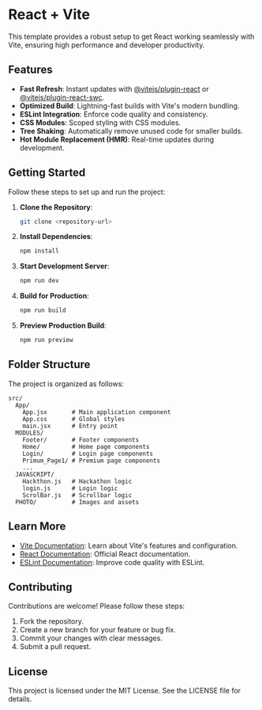 # React + Vite

This template provides a robust setup to get React working seamlessly with Vite, ensuring high performance and developer productivity.

## Features

- **Fast Refresh**: Instant updates with [@vitejs/plugin-react](https://github.com/vitejs/vite-plugin-react/blob/main/packages/plugin-react/README.md) or [@vitejs/plugin-react-swc](https://github.com/vitejs/vite-plugin-react-swc).
- **Optimized Build**: Lightning-fast builds with Vite's modern bundling.
- **ESLint Integration**: Enforce code quality and consistency.
- **CSS Modules**: Scoped styling with CSS modules.
- **Tree Shaking**: Automatically remove unused code for smaller builds.
- **Hot Module Replacement (HMR)**: Real-time updates during development.

## Getting Started

Follow these steps to set up and run the project:

1. **Clone the Repository**:

   ```bash
   git clone <repository-url>
   ```

2. **Install Dependencies**:

   ```bash
   npm install
   ```

3. **Start Development Server**:

   ```bash
   npm run dev
   ```

4. **Build for Production**:

   ```bash
   npm run build
   ```

5. **Preview Production Build**:
   ```bash
   npm run preview
   ```

## Folder Structure

The project is organized as follows:

```
src/
  App/
    App.jsx       # Main application component
    App.css       # Global styles
    main.jsx      # Entry point
  MODULES/
    Footer/       # Footer components
    Home/         # Home page components
    Login/        # Login page components
    Primum_Page1/ # Premium page components
    ...
  JAVASCRIPT/
    Hackthon.js   # Hackathon logic
    login.js      # Login logic
    ScrolBar.js   # Scrollbar logic
  PHOTO/          # Images and assets
```

## Learn More

- [Vite Documentation](https://vitejs.dev/): Learn about Vite's features and configuration.
- [React Documentation](https://reactjs.org/): Official React documentation.
- [ESLint Documentation](https://eslint.org/): Improve code quality with ESLint.

## Contributing

Contributions are welcome! Please follow these steps:

1. Fork the repository.
2. Create a new branch for your feature or bug fix.
3. Commit your changes with clear messages.
4. Submit a pull request.

## License

This project is licensed under the MIT License. See the LICENSE file for details.

